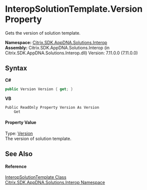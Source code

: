 # InteropSolutionTemplate.Version Property 
 

Gets the version of solution template.

**Namespace:**&nbsp;<a href="9b022d31-dfbd-e494-2a35-12a59446d9d6">Citrix.SDK.AppDNA.Solutions.Interop</a><br />**Assembly:**&nbsp;Citrix.SDK.AppDNA.Solutions.Interop (in Citrix.SDK.AppDNA.Solutions.Interop.dll) Version: 7.11.0.0 (7.11.0.0)

## Syntax

**C#**
```csharp
public Version Version { get; }
```

**VB**
```vbnet
Public ReadOnly Property Version As Version
	Get
```


#### Property Value
Type: <a href="http://msdn2.microsoft.com/en-us/library/hdxyt63s" target="_blank">Version</a><br />The version of solution template.

## See Also


#### Reference
<a href="3617a8d0-6eda-52c6-91fa-4a38de42a7fc">InteropSolutionTemplate Class</a><br /><a href="9b022d31-dfbd-e494-2a35-12a59446d9d6">Citrix.SDK.AppDNA.Solutions.Interop Namespace</a><br />